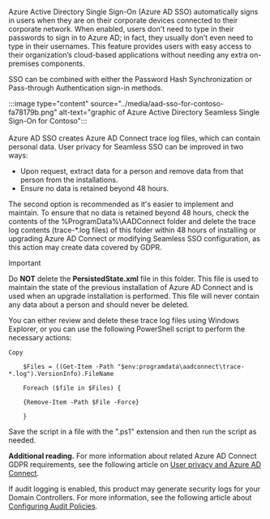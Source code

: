 Azure Active Directory Single Sign-On (Azure AD SSO) automatically signs in users when they are on their corporate devices connected to their corporate network. When enabled, users don't need to type in their passwords to sign in to Azure AD; in fact, they usually don’t even need to type in their usernames. This feature provides users with easy access to their organization’s cloud-based applications without needing any extra on-premises components.

SSO can be combined with either the Password Hash Synchronization or Pass-through Authentication sign-in methods.

:::image type="content" source="../media/aad-sso-for-contoso-fa78179b.png" alt-text="graphic of Azure Active Directory Seamless Single Sign-On for Contoso":::
<br><br>Azure AD SSO creates Azure AD Connect trace log files, which can contain personal data. User privacy for Seamless SSO can be improved in two ways:

 *  Upon request, extract data for a person and remove data from that person from the installations.
 *  Ensure no data is retained beyond 48 hours.

The second option is recommended as it's easier to implement and maintain. To ensure that no data is retained beyond 48 hours, check the contents of the %ProgramData%\\AADConnect folder and delete the trace log contents (trace-\*.log files) of this folder within 48 hours of installing or upgrading Azure AD Connect or modifying Seamless SSO configuration, as this action may create data covered by GDPR.

> [!IMPORTANT]
> Do **NOT** delete the **PersistedState.xml** file in this folder. This file is used to maintain the state of the previous installation of Azure AD Connect and is used when an upgrade installation is performed. This file will never contain any data about a person and should never be deleted.

You can either review and delete these trace log files using Windows Explorer, or you can use the following PowerShell script to perform the necessary actions:

```
Copy

    $Files = ((Get-Item -Path "$env:programdata\aadconnect\trace-*.log").VersionInfo).FileName

    Foreach ($file in $Files) {

    {Remove-Item -Path $File -Force}

    }
```

Save the script in a file with the ".ps1" extension and then run the script as needed.

**Additional reading.** For more information about related Azure AD Connect GDPR requirements, see the following article on [User privacy and Azure AD Connect](https://docs.microsoft.com/azure/active-directory/connect/active-directory-aadconnect-gdpr?azure-portal=true).

If audit logging is enabled, this product may generate security logs for your Domain Controllers. For more information, see the following article about [Configuring Audit Policies](https://technet.microsoft.com/library/dd277403.aspx?azure-portal=true).
